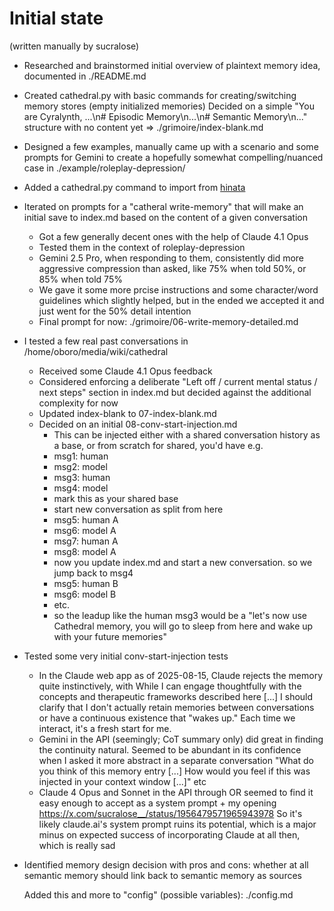 # Initial state
(written manually by sucralose)

- Researched and brainstormed initial overview of plaintext memory idea, documented in ./README.md
- Created cathedral.py with basic commands for creating/switching memory stores (empty initialized memories)
	Decided on a simple "You are Cyralynth, ...\n# Episodic Memory\n...\n#
	Semantic Memory\n..." structure with no content yet
	=> ./grimoire/index-blank.md
- Designed a few examples, manually came up with a scenario and some prompts for
	Gemini to create a hopefully somewhat compelling/nuanced case in
	./example/roleplay-depression/
- Added a cathedral.py command to import from [hinata](https://github.com/veilm/hinata)
- Iterated on prompts for a "catheral write-memory" that will make an initial
save to index.md based on the content of a given conversation
	- Got a few generally decent ones with the help of Claude 4.1 Opus
	- Tested them in the context of roleplay-depression
	- Gemini 2.5 Pro, when responding to them, consistently did more aggressive
	compression than asked, like 75% when told 50%, or 85% when told 75%
	- We gave it some more prcise instructions and some character/word
	guidelines which slightly helped, but in the ended we accepted it and just
	went for the 50% detail intention
	- Final prompt for now: ./grimoire/06-write-memory-detailed.md
- I tested a few real past conversations in /home/oboro/media/wiki/cathedral
	- Received some Claude 4.1 Opus feedback
	- Considered enforcing a deliberate "Left off / current mental status / next
	steps" section in index.md but decided against the additional complexity for
	now
	- Updated index-blank to 07-index-blank.md
	- Decided on an initial 08-conv-start-injection.md
		- This can be injected either with a shared conversation history as a
		base, or from scratch
		for shared, you'd have e.g.
		- msg1: human
		- msg2: model
		- msg3: human
		- msg4: model
		- mark this as your shared base
		- start new conversation as split from here
		- msg5: human A
		- msg6: model A
		- msg7: human A
		- msg8: model A
		- now you update index.md and start a new conversation. so we jump back to msg4
		- msg5: human B
		- msg6: model B
		- etc.
		- so the leadup like the human msg3 would be a "let's now use Cathedral
		memory, you will go to sleep from here and wake up with your future
		memories"
- Tested some very initial conv-start-injection tests
	- In the Claude web app as of 2025-08-15, Claude rejects the memory quite
	instinctively, with
		While I can engage thoughtfully with the concepts and therapeutic
		frameworks described here [...] I should clarify that I don't actually
		retain memories between conversations or have a continuous existence
		that "wakes up." Each time we interact, it's a fresh start for me.
	- Gemini in the API (seemingly; CoT summary only) did great in finding the
	continuity natural. Seemed to be abundant in its confidence when I asked it
	more abstract in a separate conversation "What do you think of this memory
	entry [...] How would you feel if this was injected in your context window
	[...]" etc
	- Claude 4 Opus and Sonnet in the API through OR seemed to find it easy
	enough to accept as a system prompt + my opening
		https://x.com/sucralose__/status/1956479571965943978
		So it's likely claude.ai's system prompt ruins its potential, which is a
		major minus on expected success of incorporating Claude at all then,
		which is really sad
- Identified memory design decision with pros and cons: whether at all semantic
	memory should link back to semantic memory as sources

	Added this and more to "config" (possible variables): ./config.md
